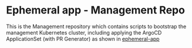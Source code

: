 # Ephemeral app - Management Repo

This is the Management repository which contains scripts to bootstrap the management Kubernetes cluster, including applying the ArgoCD ApplicationSet (with PR Generator)
 as shown in [ephemeral-app](https://github.com/maniSbindra/ephemeral-app)